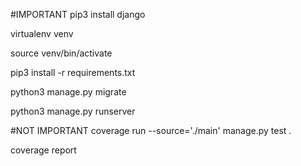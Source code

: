 #IMPORTANT
pip3 install django

virtualenv venv

source venv/bin/activate

pip3 install -r requirements.txt

python3 manage.py migrate

python3 manage.py runserver

#NOT IMPORTANT
coverage run --source='./main' manage.py test .

coverage report
